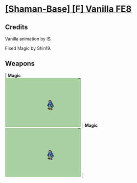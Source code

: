 # [\[Shaman-Base\] \[F\] Vanilla FE8](./)
## Credits

Vanilla animation by IS.

Fixed Magic by Shin19.

## Weapons

| <b>Magic</b><br/><img alt="Magic animation" src="./6.%20Magic%20(FE8)/Magic.gif"/> | <b>Magic</b><br/><img alt="Magic animation" src="./6.%20Magic%20(Fixed)/Magic.gif"/> |

